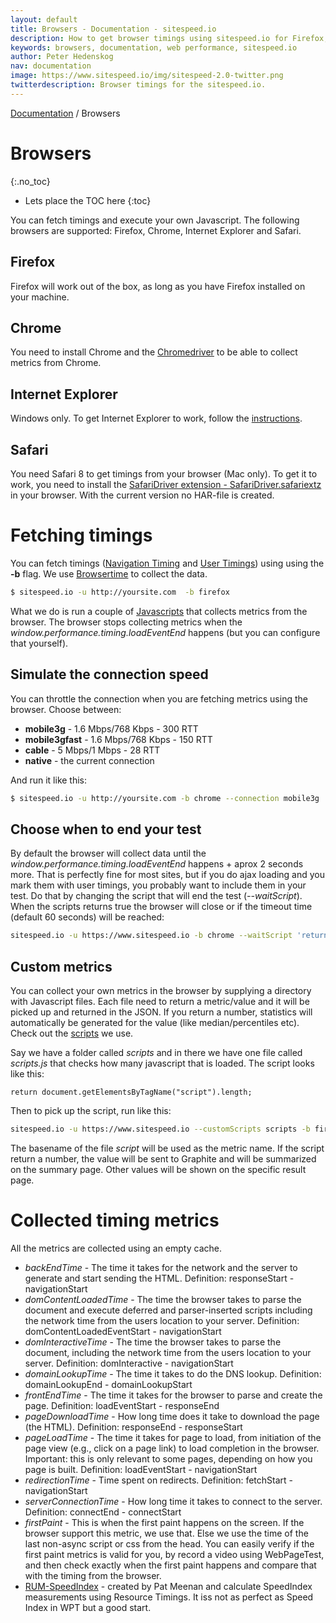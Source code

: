 ```yaml
---
layout: default
title: Browsers - Documentation - sitespeed.io
description: How to get browser timings using sitespeed.io for Firefox, Chrome, Safari and Internet Explorer.
keywords: browsers, documentation, web performance, sitespeed.io
author: Peter Hedenskog
nav: documentation
image: https://www.sitespeed.io/img/sitespeed-2.0-twitter.png
twitterdescription: Browser timings for the sitespeed.io.
---
```

[Documentation](/documentation/) / Browsers

# Browsers
{:.no_toc}

* Lets place the TOC here
{:toc}

You can fetch timings and execute your own Javascript. The following browsers are supported:
Firefox, Chrome, Internet Explorer and Safari.

## Firefox
Firefox will work out of the box, as long as you have Firefox installed on your machine.

## Chrome
You need to install Chrome and the [Chromedriver](https://sites.google.com/a/chromium.org/chromedriver/) to be able to collect metrics from Chrome.

## Internet Explorer
Windows only. To get Internet Explorer to work, follow the [instructions](https://code.google.com/p/selenium/wiki/InternetExplorerDriver#Required_Configuration).

## Safari
You need Safari 8 to get timings from your browser (Mac only). To get it to work, you need to install the [SafariDriver extension - SafariDriver.safariextz](http://selenium-release.storage.googleapis.com/index.html?path=2.45/) in your browser. With the current version no HAR-file is created.

# Fetching timings
You can fetch timings ([Navigation Timing](http://www.w3.org/TR/navigation-timing/) and [User Timings](http://www.w3.org/TR/user-timing/)) using using the **-b** flag. We use [Browsertime](https://github.com/tobli/browsertime) to collect the data.

~~~ bash
$ sitespeed.io -u http://yoursite.com  -b firefox
~~~

What we do is run a couple of [Javascripts](https://github.com/tobli/browsertime/tree/master/lib/scripts) that collects metrics from the browser. The browser stops collecting metrics when the *window.performance.timing.loadEventEnd* happens (but you can configure that yourself).

## Simulate the connection speed
You can throttle the connection when you are fetching metrics using the browser. Choose between:

* **mobile3g** - 1.6 Mbps/768 Kbps - 300 RTT
* **mobile3gfast** - 1.6 Mbps/768 Kbps - 150 RTT
* **cable** - 5 Mbps/1 Mbps - 28 RTT
* **native** - the current connection

And run it like this:

~~~ bash
$ sitespeed.io -u http://yoursite.com -b chrome --connection mobile3g
~~~

## Choose when to end your test
By default the browser will collect data until the *window.performance.timing.loadEventEnd* happens + aprox 2 seconds more. That is perfectly fine for most sites, but if you do ajax loading and you mark them with user timings, you probably want to include them in your test. Do that by changing the script that will end the test (*--waitScript*). When the scripts returns true the browser will close or if the timeout time (default 60 seconds) will be reached:

~~~ bash
sitespeed.io -u https://www.sitespeed.io -b chrome --waitScript 'return window.performance.timing.loadEventEnd>0'
~~~


## Custom metrics
You can collect your own metrics in the browser by supplying a directory with Javascript files. Each file need to return a metric/value and it will be picked up and returned in the JSON. If you return a number, statistics will automatically be generated for the value (like median/percentiles etc). Check out the [scripts](https://github.com/tobli/browsertime/tree/master/scripts) we use.

Say we have a folder called *scripts* and in there we have one file called *scripts.js* that checks how many javascript that is loaded. The script looks like this:

~~~
return document.getElementsByTagName("script").length;
~~~

Then to pick up the script, run like this:

~~~ bash
sitespeed.io -u https://www.sitespeed.io --customScripts scripts -b firefox
~~~

The basename of the file *script* will be used as the metric name. If the script return a number, the value will be sent to Graphite and will be summarized on the summary page. Other values will be shown on the specific result page.

# Collected timing metrics
All the metrics are collected using an empty cache.

* *backEndTime* - The time it takes for the network and the server to generate and start sending the HTML. Definition: responseStart - navigationStart
* *domContentLoadedTime* - The time the browser takes to parse the document and execute deferred and parser-inserted scripts including the network time from the users location to your server. Definition: domContentLoadedEventStart - navigationStart
* *domInteractiveTime* - The time the browser takes to parse the document, including the network time from the users location to your server. Definition: domInteractive - navigationStart
* *domainLookupTime* - The time it takes to do the DNS lookup. Definition: domainLookupEnd - domainLookupStart
* *frontEndTime* - The time it takes for the browser to parse and create the page. Definition: loadEventStart - responseEnd
* *pageDownloadTime* - How long time does it take to download the page (the HTML). Definition: responseEnd - responseStart
* *pageLoadTime* - The time it takes for page to load, from initiation of the page view (e.g., click on a page link) to load completion in the browser. Important: this is only relevant to some pages, depending on how you page is built. Definition: loadEventStart - navigationStart
* *redirectionTime* - Time spent on redirects. Definition: fetchStart - navigationStart
* *serverConnectionTime* - How long time it takes to connect to the server. Definition: connectEnd - connectStart
* *firstPaint* - This is when the first paint happens on the screen. If the browser support this metric, we use that. Else we use the time of the last non-async script or css from the head. You can easily verify if the first paint metrics is valid for you, by record a video using WebPageTest, and then check exactly when the first paint happens and compare that with the timing from the browser.
* [RUM-SpeedIndex](https://github.com/WPO-Foundation/RUM-SpeedIndex) - created by Pat Meenan
and calculate SpeedIndex measurements using Resource Timings. It iss not as perfect as Speed Index in WPT but a good start.
